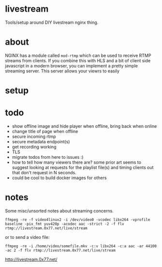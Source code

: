 # livestream

Tools/setup around DIY livestream nginx thing.

# about

NGINX has a module called `mod-rtmp` which can be used to receive RTMP
streams from clients.  If you combine this with HLS and a bit of client
side javascript in a modern browser, you can implement a pretty simple
streaming server.  This server allows your viewrs to easily

# setup

# todo

* show offline image and hide player when offline, bring back when online
* change title of page when offline
* secure incoming rtmp
* secure metadata endpoint(s)
* get recording working
* TLS
* migrate todos from here to issues :)
* how to tell how many viewers there are?  some prior art seems to suggest looking at requests 
  for the playlist file(s) and timing clients out that don't request in N seconds.
* could be cool to build docker images for others

# notes

Some misc/unsorted notes about streaming concerns.

```
ffmpeg -re -f video4linux2 -i /dev/video0 -vcodec libx264 -vprofile baseline -pix_fmt yuv420p -acodec aac -strict -2 -f flv rtmp://livestream.0x77.net/live/stream
```

or to send a video file:
```
ffmpeg -re -i /home/video/somefile.mkv -c:v libx264 -c:a aac -ar 44100 -ac 2 -f flv rtmp://livestream.0x77.net/live/stream
```

http://livestream.0x77.net/


